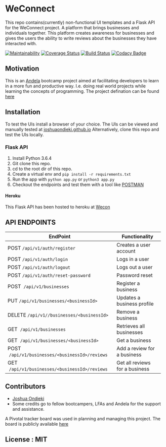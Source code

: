 # WeConnect
This repo contains(currently) non-functional UI templates and a Flask API for the WeConnect project. A platform that brings businesses and individuals together. This platform creates awareness for businesses and gives the users the ability to write reviews about the businesses they have interacted with.  

[![Maintainability](https://api.codeclimate.com/v1/badges/fd1b6c22bebb59492101/maintainability)](https://codeclimate.com/github/JoshuaOndieki/weconnect/maintainability) [![Coverage Status](https://coveralls.io/repos/github/JoshuaOndieki/weconnect/badge.svg?branch=master)](https://coveralls.io/github/JoshuaOndieki/weconnect?branch=master) [![Build Status](https://travis-ci.org/JoshuaOndieki/weconnect.svg?branch=master)](https://travis-ci.org/JoshuaOndieki/weconnect) [![Codacy Badge](https://api.codacy.com/project/badge/Grade/1cdd8a328b3a4ae3ab03854da7521aa9)](https://www.codacy.com/app/JoshuaOndieki/weconnect?utm_source=github.com&amp;utm_medium=referral&amp;utm_content=JoshuaOndieki/weconnect&amp;utm_campaign=Badge_Grade)


## Motivation

This is an [Andela](https://www.andela.com) bootcamp project aimed at facilitating developers to learn in a more fun and productive way. I.e. doing real world projects while learning the concepts of programming.
The project defination can be found [here](https://docs.google.com/document/d/1iJrCZKiHl-9bIqsTinHmipI_ItYZgrPHT2ZzO3W7ACg/edit#)

## Installation

To test the UIs install a browser of your choice.
The UIs can be viewed and manually tested at [joshuaondieki.github.io](https://joshuaondieki.github.io/)
Alternatively, clone this repo and test the UIs locally.

### Flask API
1. Install Python 3.6.4
2. Git clone this repo.
3. cd to the root dir of this repo.
4. Create a virtual env and `pip install -r requirements.txt`
5. Run the app with `python app.py` or `python3 app.py`
6. Checkout the endpoints and test them with a tool like [POSTMAN](https://www.getpostman.com)

#### Heroku
This Flask API has been hosted to heroku at [Wecon](https://wecon.herokuapp.com)

## API ENDPOINTS


EndPoint | Functionality
-- | --
POST `/api/v1/auth/register` | Creates a user account
POST `/api/v1/auth/login` | Logs in a user
POST `/api/v1/auth/logout` | Logs out a user
POST `/api/v1/auth/reset-password` | Password reset
POST  `/api/v1/businesses` | Register a business
PUT `/api/v1/businesses/<businessId>` | Updates a business profile
DELETE `/api/v1//businesses/<businessId>` | Remove a business
GET  `/api/v1/businesses` | Retrieves all businesses
GET  `/api/v1/businesses/<businessId>` | Get a business
POST  `/api/v1/businesses/<businessId>/reviews` | Add a review for a business
GET  `/api/v1/businesses/<businessId>/reviews` | Get all reviews for a business


## Contributors
- [Joshua Ondieki](https://www.github.com/JoshuaOndieki/)
- Some credits go to fellow bootcampers, LFAs and Andela for the support and assistance.

A Pivotal tracker board was used in planning and managing this project. The board is publicly available [here](https://www.pivotaltracker.com/n/projects/2153376)

## License : MIT
